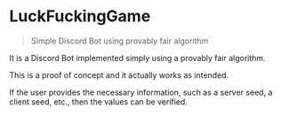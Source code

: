 # LuckFuckingGame

> Simple Discord Bot using provably fair algorithm

It is a Discord Bot implemented simply using a provably fair algorithm.

This is a proof of concept and it actually works as intended.

If the user provides the necessary information, such as a server seed, a client seed, etc., then the values ​​can be verified.
